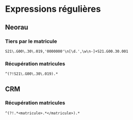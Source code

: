 # Expressions régulières

## Neorau

### Tiers par le matricule

```regexp
S21\.G00\.30\.019,'0000000'\n[\d.',\w\n-]+S21.G00.30.001
```

### Récupération matricules  

```regexp
^(?!S21\.G00\.30\.019).*
```

## CRM

### Récupération matricules

```regexp
^(?!.*<matricule>.*</matricule>).*
```
